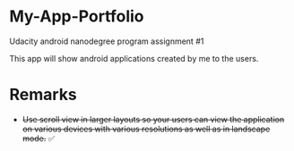 # My-App-Portfolio
Udacity android nanodegree program assignment #1

This app will show android applications created by me to the users.

# Remarks

* ~~Use scroll view in larger layouts so your users can view the application on various devices with various resolutions as well as in landscape mode.~~ :white_check_mark:
